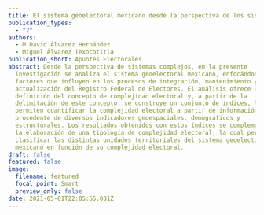 ```yaml
---
title: El sistema geoelectoral mexicano desde la perspectiva de los sistemas complejos
publication_types:
  - "2"
authors:
  - M David Álvarez Hernández
  - Miguel Álvarez Texocotitla
publication_short: Apuntes Electorales
abstract: Desde la perspectiva de sistemas complejos, en la presente
  investigación se analiza el sistema geoelectoral mexicano, enfocándose en los
  factores que influyen en los procesos de integración, mantenimiento y
  actualización del Registro Federal de Electores. El análisis ofrece una
  definición del concepto de complejidad electoral y, a partir de la
  delimitación de este concepto, se construye un conjunto de índices, los cuales
  permiten cuantificar la complejidad electoral a partir de información
  procedente de diversos indicadores geoespaciales, demográficos y
  estructurales. Los resultados obtenidos con estos índices se complementan con
  la elaboración de una tipología de complejidad electoral, la cual permite
  clasificar las distintas unidades territoriales del sistema geoelectoral
  mexicano en función de su complejidad electoral.
draft: false
featured: false
image:
  filename: featured
  focal_point: Smart
  preview_only: false
date: 2021-05-01T22:05:55.031Z
---
```

